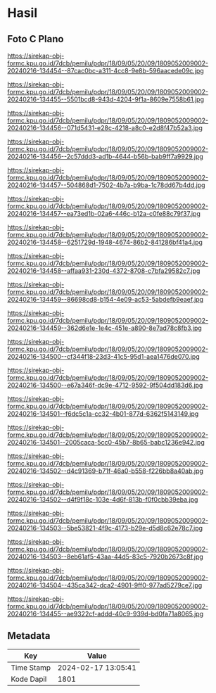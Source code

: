 # Hasil

## Foto C Plano

https://sirekap-obj-formc.kpu.go.id/7dcb/pemilu/pdpr/18/09/05/20/09/1809052009002-20240216-134454--87cac0bc-a311-4cc8-9e8b-596aacede09c.jpg

https://sirekap-obj-formc.kpu.go.id/7dcb/pemilu/pdpr/18/09/05/20/09/1809052009002-20240216-134455--5501bcd8-943d-4204-9f1a-8609e7558b61.jpg

https://sirekap-obj-formc.kpu.go.id/7dcb/pemilu/pdpr/18/09/05/20/09/1809052009002-20240216-134456--071d5431-e28c-4218-a8c0-e2d8f47b52a3.jpg

https://sirekap-obj-formc.kpu.go.id/7dcb/pemilu/pdpr/18/09/05/20/09/1809052009002-20240216-134456--2c57ddd3-ad1b-4644-b56b-bab9ff7a9929.jpg

https://sirekap-obj-formc.kpu.go.id/7dcb/pemilu/pdpr/18/09/05/20/09/1809052009002-20240216-134457--504868d1-7502-4b7a-b9ba-1c78dd67b4dd.jpg

https://sirekap-obj-formc.kpu.go.id/7dcb/pemilu/pdpr/18/09/05/20/09/1809052009002-20240216-134457--ea73ed1b-02a6-446c-b12a-c0fe88c79f37.jpg

https://sirekap-obj-formc.kpu.go.id/7dcb/pemilu/pdpr/18/09/05/20/09/1809052009002-20240216-134458--6251729d-1948-4674-86b2-841286bf41a4.jpg

https://sirekap-obj-formc.kpu.go.id/7dcb/pemilu/pdpr/18/09/05/20/09/1809052009002-20240216-134458--affaa931-230d-4372-8708-c7bfa29582c7.jpg

https://sirekap-obj-formc.kpu.go.id/7dcb/pemilu/pdpr/18/09/05/20/09/1809052009002-20240216-134459--86698cd8-b154-4e09-ac53-5abdefb9eaef.jpg

https://sirekap-obj-formc.kpu.go.id/7dcb/pemilu/pdpr/18/09/05/20/09/1809052009002-20240216-134459--362d6e1e-1e4c-451e-a890-8e7ad78c8fb3.jpg

https://sirekap-obj-formc.kpu.go.id/7dcb/pemilu/pdpr/18/09/05/20/09/1809052009002-20240216-134500--cf344f18-23d3-41c5-95d1-aea1476de070.jpg

https://sirekap-obj-formc.kpu.go.id/7dcb/pemilu/pdpr/18/09/05/20/09/1809052009002-20240216-134500--e67a346f-dc9e-4712-9592-9f504dd183d6.jpg

https://sirekap-obj-formc.kpu.go.id/7dcb/pemilu/pdpr/18/09/05/20/09/1809052009002-20240216-134501--f6dc5c1a-cc32-4b01-877d-6362f5143149.jpg

https://sirekap-obj-formc.kpu.go.id/7dcb/pemilu/pdpr/18/09/05/20/09/1809052009002-20240216-134501--2005caca-5cc0-45b7-8b65-babc1236e942.jpg

https://sirekap-obj-formc.kpu.go.id/7dcb/pemilu/pdpr/18/09/05/20/09/1809052009002-20240216-134502--d4c91369-b71f-46a0-b558-f226bb8a40ab.jpg

https://sirekap-obj-formc.kpu.go.id/7dcb/pemilu/pdpr/18/09/05/20/09/1809052009002-20240216-134502--d4f9f18c-103e-4d6f-813b-f0f0cbb39eba.jpg

https://sirekap-obj-formc.kpu.go.id/7dcb/pemilu/pdpr/18/09/05/20/09/1809052009002-20240216-134503--5be53821-4f9c-4173-b29e-d5d8c62e78c7.jpg

https://sirekap-obj-formc.kpu.go.id/7dcb/pemilu/pdpr/18/09/05/20/09/1809052009002-20240216-134503--8eb61af5-43aa-44d5-83c5-7920b2673c8f.jpg

https://sirekap-obj-formc.kpu.go.id/7dcb/pemilu/pdpr/18/09/05/20/09/1809052009002-20240216-134504--435ca342-dca2-4901-9ff0-977ad5279ce7.jpg

https://sirekap-obj-formc.kpu.go.id/7dcb/pemilu/pdpr/18/09/05/20/09/1809052009002-20240216-134455--ae9322cf-addd-40c9-939d-bd0fa71a8065.jpg


## Metadata

| Key        | Value               |
| ---------- | ------------------- |
| Time Stamp | 2024-02-17 13:05:41 |
| Kode Dapil | 1801                |



